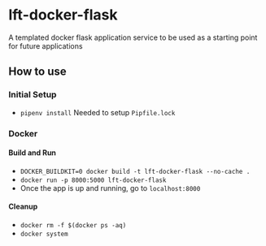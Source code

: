 # lft-docker-flask
A templated docker flask application service to be used as a starting point for future applications

## How to use
### Initial Setup
- `pipenv install` Needed to setup `Pipfile.lock`

### Docker
#### Build and Run
- `DOCKER_BUILDKIT=0 docker build -t lft-docker-flask --no-cache .`
- `docker run -p 8000:5000 lft-docker-flask`
- Once the app is up and running, go to `localhost:8000`

#### Cleanup
- `docker rm -f $(docker ps -aq)`
- `docker system`

